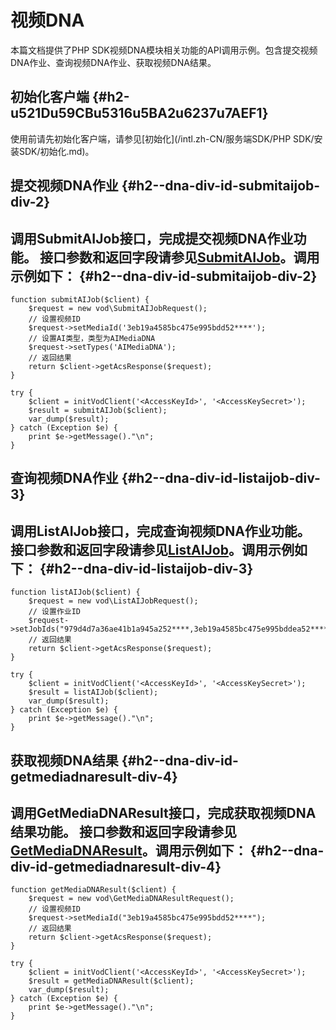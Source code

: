 视频DNA 
==========================

本篇文档提供了PHP SDK视频DNA模块相关功能的API调用示例。包含提交视频DNA作业、查询视频DNA作业、获取视频DNA结果。

初始化客户端 {#h2-u521Du59CBu5316u5BA2u6237u7AEF1}
--------------------------------------------

使用前请先初始化客户端，请参见[初始化](/intl.zh-CN/服务端SDK/PHP SDK/安装SDK/初始化.md)。

提交视频DNA作业 {#h2--dna-div-id-submitaijob-div-2}
---------------------------------------------

调用SubmitAIJob接口，完成提交视频DNA作业功能。
接口参数和返回字段请参见[SubmitAIJob]()。调用示例如下： {#h2--dna-div-id-submitaijob-div-2}
---------------------------------------------------------------------------------------------------------------------------------------

    function submitAIJob($client) {
        $request = new vod\SubmitAIJobRequest();
        // 设置视频ID
        $request->setMediaId('3eb19a4585bc475e995bdd52****');
        // 设置AI类型，类型为AIMediaDNA
        $request->setTypes('AIMediaDNA');
        // 返回结果
        return $client->getAcsResponse($request);
    }
    
    try {
        $client = initVodClient('<AccessKeyId>', '<AccessKeySecret>');
        $result = submitAIJob($client);
        var_dump($result);
    } catch (Exception $e) {
        print $e->getMessage()."\n";
    }



查询视频DNA作业 {#h2--dna-div-id-listaijob-div-3}
-------------------------------------------

调用ListAIJob接口，完成查询视频DNA作业功能。
接口参数和返回字段请参见[ListAIJob]()。调用示例如下： {#h2--dna-div-id-listaijob-div-3}
---------------------------------------------------------------------------------------------------------------------------------

    function listAIJob($client) {
        $request = new vod\ListAIJobRequest();
        // 设置作业ID
        $request->setJobIds("979d4d7a36ae41b1a945a252****,3eb19a4585bc475e995bddea52****");
        // 返回结果
        return $client->getAcsResponse($request);
    }
    
    try {
        $client = initVodClient('<AccessKeyId>', '<AccessKeySecret>');
        $result = listAIJob($client);
        var_dump($result);
    } catch (Exception $e) {
        print $e->getMessage()."\n";
    }



获取视频DNA结果 {#h2--dna-div-id-getmediadnaresult-div-4}
---------------------------------------------------

调用GetMediaDNAResult接口，完成获取视频DNA结果功能。
接口参数和返回字段请参见[GetMediaDNAResult]()。调用示例如下： {#h2--dna-div-id-getmediadnaresult-div-4}
---------------------------------------------------------------------------------------------------------------------------------------------------------

    function getMediaDNAResult($client) {
        $request = new vod\GetMediaDNAResultRequest();
        // 设置视频ID
        $request->setMediaId("3eb19a4585bc475e995bdd52****");
        // 返回结果
        return $client->getAcsResponse($request);
    }
    
    try {
        $client = initVodClient('<AccessKeyId>', '<AccessKeySecret>');
        $result = getMediaDNAResult($client);
        var_dump($result);
    } catch (Exception $e) {
        print $e->getMessage()."\n";
    }


